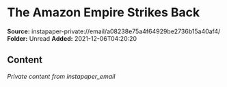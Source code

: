 # The Amazon Empire Strikes Back

**Source:** instapaper-private://email/a08238e75a4f64929be2736b15a40af4/
**Folder:** Unread
**Added:** 2021-12-06T04:20:20




## Content
*Private content from instapaper_email*

